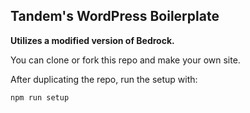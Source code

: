 ## Tandem's WordPress Boilerplate

**Utilizes a modified version of Bedrock.**

You can clone or fork this repo and make your own site.

After duplicating the repo, run the setup with:

```bash
npm run setup
```
